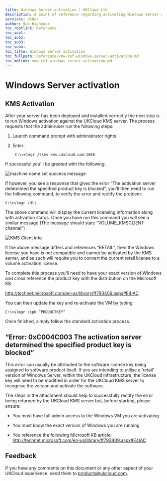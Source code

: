 ```yaml
---
title: Windows Server activation | UKCloud Ltd
description: A point of reference regarding activating Windows Server against UKCloud's Key Management Server (KMS), along with how to resolve any failures
services: other
author: Sue Highmoor
toc_rootlink: Reference
toc_sub1: 
toc_sub2:
toc_sub3:
toc_sub4:
toc_title: Windows Server activation
toc_fullpath: Reference/vmw-ref-windows-server-activation.md
toc_mdlink: vmw-ref-windows-server-activation.md
---
```


# Windows Server activation

## KMS Activation

After your server has been deployed and installed correctly the next step is to run Windows activation against the UKCloud KMS server. The process requests that the admin/user run the following steps:

1. Launch command prompt with administrator rights
2. Enter: 

        C:\>slmgr /skms kms.ukcloud.com:1688

If successful you'll be greeted with the following:

![machine name set success message](images/windows_activation.png)

If however, you see a response that gives the error “The activation server determined the specified product key is blocked”, you'll then need to run the following command, to verify the error and rectify the problem:

    C:\>slmgr /dli

The above command will display the current licensing information along with activation status. Once you have run this command you will see a similar message (The message should state “VOLUME_KMSCLIENT channel”)

![KMS Client info](images/kms_client_info.png)

If the above message differs and references “RETAIL”, then the Windows license you have is not compatible and cannot be activated by the KMS server, and as such will require you to convert the current retail license to a volume activation license.

To complete this process you'll need to have your exact version of Windows and cross reference the product key with the distribution on the Microsoft KB.

http://technet.microsoft.com/en-us/library/ff793409.aspx#E4IAC 

You can then update the key and re-activate the VM by typing:

    C:\>slmgr /ipk “PRODUCTKEY”

Once finished, simply follow the standard activation process.

## “Error: 0xC004C003 The activation server determined the specified product key is blocked”

This error can usually be attributed to the software license key being assigned to software product itself. If you are intending to utilise a ‘retail’ version of Windows Server, within the UKCloud infrastructure, the license key will need to be modified in order for the UKCloud KMS server to recognise the version and activate the software.

The steps in the attachment should help to successfully rectify the error being returned by the UKCloud KMS server but, before starting, please ensure: 

- You must have full admin access to the Windows VM you are activating

- You must know the exact version of Windows you are running

- You reference the following Microsoft KB article: http://technet.microsoft.com/en-us/library/ff793409.aspx#E4IAC

## Feedback

If you have any comments on this document or any other aspect of your UKCloud experience, send them to <products@ukcloud.com>.